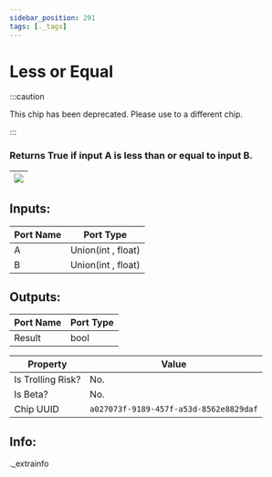 ```yaml
---
sidebar_position: 291
tags: [._tags]
---
```


# Less or Equal
:::caution

This chip has been deprecated. Please use to a different chip.

:::

### Returns True if input A is less than or equal to input B.

| ![](https://images-ext-2.discordapp.net/external/MPmIaQzlEPmgGWlgi-WxBBXt0Bjv_zWPkg1y1f_sy3s/https/www.recroomcircuits.com/image/circuit/absolute-value?width=206&height=108) |
|-----|

## Inputs:
| Port Name | Port Type |
|-----------|-----------|
| A | Union(int , float) |
| B | Union(int , float) |

## Outputs:
| Port Name | Port Type |
|-----------|-----------|
| Result | bool | 

| Property  | Value |
|-------------------|-----------|
| Is Trolling Risk? | No. |
| Is Beta? | No. |
| Chip UUID | `a027073f-9189-457f-a53d-8562e8829daf` |

## Info:
._extrainfo